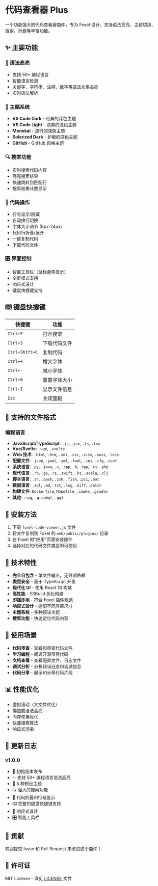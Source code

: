 # 代码查看器 Plus

一个功能强大的代码查看器插件，专为 Foxel 设计，支持语法高亮、主题切换、搜索、折叠等丰富功能。

## ✨ 主要功能

### 🎨 语法高亮
- 支持 50+ 编程语言
- 智能语言检测
- 关键字、字符串、注释、数字等语法元素高亮
- 实时语法解析

### 🌈 主题系统
- **VS Code Dark** - 经典的深色主题
- **VS Code Light** - 清爽的浅色主题  
- **Monokai** - 流行的深色主题
- **Solarized Dark** - 护眼的深色主题
- **GitHub** - GitHub 风格主题

### 🔍 搜索功能
- 实时搜索代码内容
- 高亮搜索结果
- 快速跳转到匹配行
- 搜索结果计数显示

### 📝 代码操作
- 行号显示/隐藏
- 自动换行切换
- 字体大小调节 (8px-24px)
- 代码行折叠/展开
- 一键复制代码
- 下载代码文件

### 🎛️ 界面控制
- 智能工具栏（鼠标悬停显示）
- 全屏模式支持
- 响应式设计
- 键盘快捷键支持

## ⌨️ 键盘快捷键

| 快捷键 | 功能 |
|--------|------|
| `Ctrl+F` | 打开搜索 |
| `Ctrl+S` | 下载代码文件 |
| `Ctrl+Shift+C` | 复制代码 |
| `Ctrl++` | 增大字体 |
| `Ctrl+-` | 减小字体 |
| `Ctrl+0` | 重置字体大小 |
| `Ctrl+I` | 显示文件信息 |
| `Esc` | 关闭面板 |

## 📁 支持的文件格式

### 编程语言
- **JavaScript/TypeScript**: `.js`, `.jsx`, `.ts`, `.tsx`
- **Vue/Svelte**: `.vue`, `.svelte`
- **Web 技术**: `.html`, `.htm`, `.xml`, `.css`, `.scss`, `.sass`, `.less`
- **配置文件**: `.json`, `.yaml`, `.yml`, `.toml`, `.ini`, `.cfg`, `.conf`
- **系统语言**: `.py`, `.java`, `.c`, `.cpp`, `.h`, `.hpp`, `.cs`, `.php`
- **现代语言**: `.rb`, `.go`, `.rs`, `.swift`, `.kt`, `.scala`, `.clj`
- **脚本语言**: `.sh`, `.bash`, `.zsh`, `.fish`, `.ps1`, `.bat`
- **数据语言**: `.sql`, `.md`, `.txt`, `.log`, `.diff`, `.patch`
- **构建文件**: `Dockerfile`, `Makefile`, `.cmake`, `.gradle`
- **其他**: `.svg`, `.graphql`, `.gql`

## 🚀 安装方法

1. 下载 `foxel-code-viewer.js` 文件
2. 将文件复制到 Foxel 的 `web/public/plugins/` 目录
3. 在 Foxel 的"应用"页面安装插件
4. 选择对应的代码文件类型即可使用

## 🔧 技术特性

- **完全自包含** - 单文件输出，无外部依赖
- **类型安全** - 基于 TypeScript 开发
- **现代化 UI** - 使用 React 18 构建
- **高性能** - ESBuild 优化构建
- **即插即用** - 符合 Foxel 插件规范
- **响应式设计** - 适配不同屏幕尺寸
- **主题系统** - 多种预设主题
- **搜索功能** - 快速定位代码内容

## 🎯 使用场景

- **代码审查** - 查看和审查代码文件
- **学习编程** - 阅读开源项目代码
- **文档查看** - 查看配置文件、日志文件
- **调试分析** - 分析错误日志和调试信息
- **代码分享** - 展示和分享代码片段

## 📊 性能优化

- 虚拟滚动（大文件优化）
- 懒加载语法高亮
- 内存使用优化
- 快速搜索算法
- 响应式渲染

## 🔄 更新日志

### v1.0.0
- 🎉 初始版本发布
- ✨ 支持 50+ 编程语言语法高亮
- 🎨 5 种预设主题
- 🔍 强大的搜索功能
- 📝 代码折叠和行号显示
- ⌨️ 完整的键盘快捷键支持
- 📱 响应式设计
- 🎛️ 智能工具栏

## 🤝 贡献

欢迎提交 Issue 和 Pull Request 来改进这个插件！

## 📄 许可证

MIT License - 详见 [LICENSE](../LICENSE) 文件
